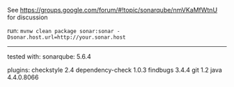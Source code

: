 See https://groups.google.com/forum/#!topic/sonarqube/nmVKaMfWtnU for discussion

run: `mvnw clean package sonar:sonar -Dsonar.host.url=http://your.sonar.host`

---

tested with:
sonarqube: 5.6.4

plugins:
checkstyle 2.4
dependency-check 1.0.3
findbugs 3.4.4
git 1.2
java 4.4.0.8066
